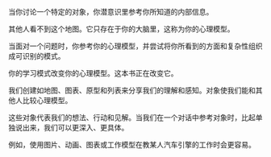 当你讨论一个特定的对象，你潜意识里参考你所知道的内部信息。

其他人看不到这个地图。它只存在于你的大脑里，这称为你的心理模型。

当面对一个问题时，你参考你的心理模型，并尝试将你所看到的方面和复杂性组织成可识别的模式。

你的学习模式改变你的心理模型。这本书正在改变它。

我们创建如地图、图表、原型和列表来分享我们的理解和感知。对象使我们能和其他人比较心理模型。

这些对象代表我们的想法、行动和见解。当我们在一个对话中参考对象时，比起单独说出来，我们可以更深入、更具体。

例如，使用图片、动画、图表或工作模型在教某人汽车引擎的工作时会更容易。